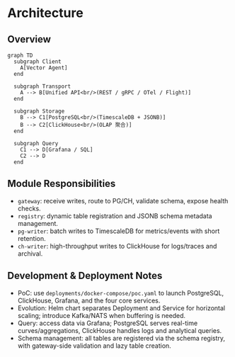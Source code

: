 # Architecture

## Overview

```mermaid
graph TD
  subgraph Client
    A[Vector Agent]
  end

  subgraph Transport
    A --> B[Unified API<br/>(REST / gRPC / OTel / Flight)]
  end

  subgraph Storage
    B --> C1[PostgreSQL<br/>(TimescaleDB + JSONB)]
    B --> C2[ClickHouse<br/>(OLAP 聚合)]
  end

  subgraph Query
    C1 --> D[Grafana / SQL]
    C2 --> D
  end
```

## Module Responsibilities
- `gateway`: receive writes, route to PG/CH, validate schema, expose health checks.
- `registry`: dynamic table registration and JSONB schema metadata management.
- `pg-writer`: batch writes to TimescaleDB for metrics/events with short retention.
- `ch-writer`: high-throughput writes to ClickHouse for logs/traces and archival.

## Development & Deployment Notes
- PoC: use `deployments/docker-compose/poc.yaml` to launch PostgreSQL, ClickHouse, Grafana, and the four core services.
- Evolution: Helm chart separates Deployment and Service for horizontal scaling; introduce Kafka/NATS when buffering is needed.
- Query: access data via Grafana; PostgreSQL serves real-time curves/aggregations, ClickHouse handles logs and analytical queries.
- Schema management: all tables are registered via the schema registry, with gateway-side validation and lazy table creation.
